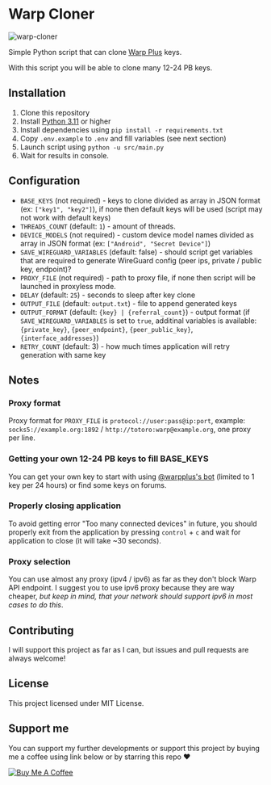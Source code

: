 # Warp Cloner

![warp-cloner](https://socialify.git.ci/totoroterror/warp-cloner/image?font=Raleway&language=1&name=1&owner=1&pattern=Circuit%20Board&stargazers=1&theme=Light)

Simple Python script that can clone [Warp Plus](https://1.1.1.1/) keys.

With this script you will be able to clone many 12-24 PB keys.

## Installation

1. Clone this repository
2. Install [Python 3.11](https://www.python.org/downloads/) or higher
3. Install dependencies using `pip install -r requirements.txt`
4. Copy `.env.example` to `.env` and fill variables (see next section)
5. Launch script using `python -u src/main.py`
6. Wait for results in console.

## Configuration

- `BASE_KEYS` (not required) - keys to clone divided as array in JSON format (ex: `["key1", "key2"]`), if none then default keys will be used (script may not work with default keys)
- `THREADS_COUNT` (default: `1`) - amount of threads.
- `DEVICE_MODELS` (not required) - custom device model names divided as array in JSON format (ex: `["Android", "Secret Device"]`)
- `SAVE_WIREGUARD_VARIABLES` (default: false) - should script get variables that are required to generate WireGuard config (peer ips, private / public key, endpoint)?
- `PROXY_FILE` (not required) - path to proxy file, if none then script will be launched in proxyless mode.
- `DELAY` (default: `25`) - seconds to sleep after key clone
- `OUTPUT_FILE` (default: `output.txt`) - file to append generated keys
- `OUTPUT_FORMAT` (default: `{key} | {referral_count}`) - output format (if `SAVE_WIREGUARD_VARIABLES` is set to `true`, additinal variables is available: `{private_key}`, `{peer_endpoint}`, `{peer_public_key}`, `{interface_addresses}`)
- `RETRY_COUNT` (default: 3) - how much times application will retry generation with same key

## Notes

### Proxy format

Proxy format for `PROXY_FILE` is `protocol://user:pass@ip:port`, example: `socks5://example.org:1892` / `http://totoro:warp@example.org`, one proxy per line.

### Getting your own 12-24 PB keys to fill BASE_KEYS

You can get your own key to start with using [@warpplus's bot](https://t.me/generatewarpplusbot) (limited to 1 key per 24 hours) or find some keys on forums.

### Properly closing application

To avoid getting error "Too many connected devices" in future, you should properly exit from the application by pressing `control` + `c` and wait for application to close (it will take ~30 seconds).

### Proxy selection

You can use almost any proxy (ipv4 / ipv6) as far as they don't block Warp API endpoint. I suggest you to use ipv6 proxy because they are way cheaper, *but keep in mind, that your network should support ipv6 in most cases to do this*.

## Contributing

I will support this project as far as I can, but issues and pull requests are always welcome!

## License

This project licensed under MIT License.

## Support me

You can support my further developments or support this project by buying me a coffee using link below or by starring this repo ♥

[![Buy Me A Coffee](https://www.buymeacoffee.com/assets/img/custom_images/orange_img.png)](https://www.buymeacoffee.com/totoroterror)
